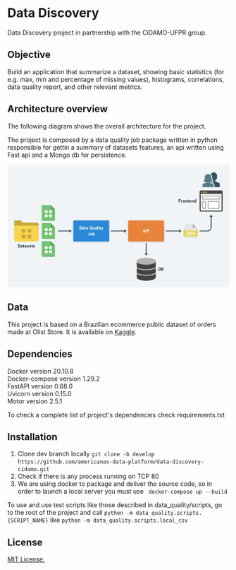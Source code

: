 # Data Discovery

Data Discovery project in partnership with the CiDAMO-UFPR group.
## Objective

Build an application that summarize a dataset, showing basic statistics (for e.g. max, min and percentage of missing values), histograms, correlations, data quality report, and other relevant metrics.

## Architecture overview

The following diagram shows the overall architecture for the project.

The project is composed by a data quality job package written in python responsible for gettin a summary of datasets
features, an api written using Fast api and a Mongo db for persistence.

![Architecture](data_quality/images/architecture.png)

## Data

This project is based on a Brazilian ecommerce public dataset of orders made at Olist Store. It is available on [Kaggle](https://www.kaggle.com/olistbr/brazilian-ecommerce).

## Dependencies

Docker version 20.10.8 \
Docker-compose version 1.29.2 \
FastAPI version 0.68.0 \
Uvicorn version 0.15.0 \
Motor version 2.5.1 

To check a complete list of project's dependencies check requirements.txt

## Installation

1. Clone dev branch locally ```git clone -b develop https://github.com/americanas-data-platform/data-discovery-cidamo.git```
2. Check if there is any process running on TCP 80
3. We are using docker to package and deliver the source code, so in order to launch a local server you must use ``` docker-compose up --build```

To use and use test scripts like those described in data_quality/scripts, go to the root of the project and call ```python -m data_quality.scripts.{SCRIPT_NAME}``` like ```python -m data_quality.scripts.local_csv```

## License

[MIT License.](./LICENSE)
